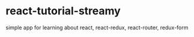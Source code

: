 # react-tutorial-streamy

simple app for learning about react, react-redux, react-router, redux-form
